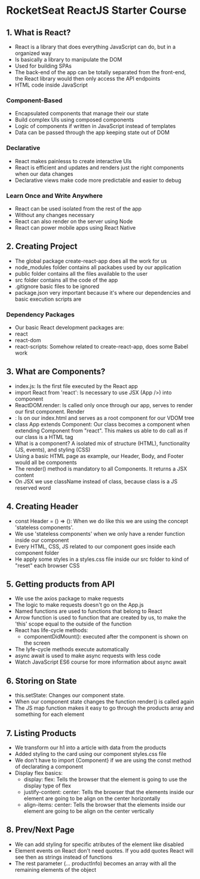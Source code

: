 # RocketSeat ReactJS Starter Course
## 1. What is React?
- React is a library that does everything JavaScript can do, but in a organized way
- Is basically a library to manipulate the DOM
- Used for building SPAs
- The back-end of the app can be totally separated from the front-end, the React library would then only access the API endpoints
- HTML code inside JavaScript


### Component-Based
- Encapsulated components that manage their our state
- Build complex UIs using composed components
- Logic of components if written in JavaScript instead of templates
- Data can be passed through the app keeping state out of DOM


### Declarative
- React makes painlesss to create interactive UIs
- React is efficient and updates and renders just the right components when our data changes
- Declarative views make code more predictable and easier to debug


### Learn Once and Write Anywhere
- React can be used isolated from the rest of the app
- Without any changes necessary
- React can also render on the server using Node
- React can power mobile apps using React Native

## 2. Creating Project
- The global package create-react-app does all the work for us
- node_modules folder contains all packabes used by our application
- public folder contains all the files available to the user
- src folder contains all the code of the app
- .gitignore basic files to be ignored
- package.json very important because it's where our dependencies and basic execution scripts are

### Dependency Packages
- Our basic React development packages are:
- react
- react-dom
- react-scripts: Somehow related to create-react-app, does some Babel work

## 3. What are Components?
- index.js: Is the first file executed by the React app
- import React from 'react': Is necessary to use JSX (App />) into component
- ReactDOM.render: Is called only once through our app, serves to render our first component. Render
- <div id="root"></div>: Is on our index.html and serves as a root component for our VDOM tree
- class App extends Component: Our class becomes a component when extending Component from "react". This makes us able to do call <App /> as if our class is a HTML tag
- What is a component? A isolated mix of structure (HTML), functionality (JS, events), and styling (CSS)
- Using a basic HTML page as example, our Header, Body, and Footer would all be components
- The render() method is mandatory to all Components. It returns a JSX content
- On JSX we use className instead of class, because class is a JS reserved word

## 4. Creating Header
- const Header = () => (): When we do like this we are using the concept 'stateless components'.
- We use 'stateless components' when we only have a render function inside our component
- Every HTML, CSS, JS related to our component goes inside each component folder
- He apply some styles in a styles.css file inside our src folder to kind of "reset" each browser CSS

## 5. Getting products from API
- We use the axios package to make requests
- The logic to make requests doesn't go on the App.js
- Named functions are used to functions that belong to React
- Arrow function is used to function that are created by us, to make the 'this' scope equal to the outside of the function
- React has life-cycle methods:
  - componentDidMount(): executed after the component is shown on the screen
- The lyfe-cycle methods execute automatically
- async await is used to make async requests with less code
- Watch JavaScript ES6 course for more information about async await

## 6. Storing on State
- this.setState: Changes our component state.
- When our component state changes the function render() is called again
- The JS map function makes it easy to go through the products array and something for each element

## 7. Listing Products
- We transform our h1 into a article with data from the products
- Added styling to the card using our component styles.css file
- We don't have to import {Component} if we are using the const method of declarating a component
- Display flex basics:
  - display: flex: Tells the browser that the element is going to use the display type of flex
  - justify-content: center: Tells the browser that the elements inside our element are going to be align on the center horizontally
  - align-items: center: Tells the browser that the elements inside our element are going to be align on the center vertically

## 8. Prev/Next Page
- We can add styling for specific atributes of the element like disabled
- Element events on React don't need quotes. If you add quotes React will see then as strings instead of functions
- The rest parameter (... productInfo) becomes an array with all the remaining elements of the object